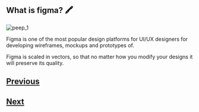 ## What is figma? :crayon:

![peep_1](../images/sitting.png)

Figma is one of the most popular design platforms for UI/UX designers for developing wireframes, mockups and prototypes of.

Figma is scaled in vectors, so that no matter how you modify your designs it will preserve its quality.

## [Previous](https://github.com/Coding-Talkers/volunteer-resources/blob/master/courses/Figma-Basics/1.home.md)

## [Next](https://github.com/Coding-Talkers/volunteer-resources/blob/master/courses/Figma-Basics/3.prototyping.md)
